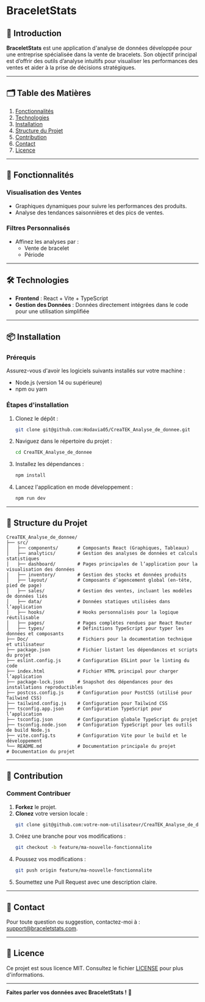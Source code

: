 # BraceletStats

## 🌟 Introduction
**BraceletStats** est une application d'analyse de données développée pour une entreprise spécialisée dans la vente de bracelets. Son objectif principal est d’offrir des outils d’analyse intuitifs pour visualiser les performances des ventes et aider à la prise de décisions stratégiques.

---

## 🗂️ Table des Matières
1. [Fonctionnalités](#-fonctionnalités)
2. [Technologies](#-technologies)
3. [Installation](#-installation)
4. [Structure du Projet](#-structure-du-projet)
5. [Contribution](#-contribution)
6. [Contact](#-contact)
7. [Licence](#-licence)

---

## 🚀 Fonctionnalités
### Visualisation des Ventes
- Graphiques dynamiques pour suivre les performances des produits.
- Analyse des tendances saisonnières et des pics de ventes.

### Filtres Personnalisés
- Affinez les analyses par :
  - Vente de bracelet
  - Période

---

## 🛠️ Technologies
- **Frontend** : React + Vite + TypeScript
- **Gestion des Données** : Données directement intégrées dans le code pour une utilisation simplifiée

---

## 📦 Installation
### Prérequis
Assurez-vous d'avoir les logiciels suivants installés sur votre machine :
- Node.js (version 14 ou supérieure)
- npm ou yarn

### Étapes d'installation
1. Clonez le dépôt :
   ```bash
   git clone git@github.com:Hodavia05/CreaTEK_Analyse_de_donnee.git
   ```
2. Naviguez dans le répertoire du projet :
   ```bash
   cd CreaTEK_Analyse_de_donnee
   ```
3. Installez les dépendances :
   ```bash
   npm install
   ```
4. Lancez l'application en mode développement :
   ```bash
   npm run dev
   ```

---

## 📄 Structure du Projet
```
CreaTEK_Analyse_de_donnee/
├── src/
│   ├── components/       # Composants React (Graphiques, Tableaux)
│   ├── analytics/        # Gestion des analyses de données et calculs statistiques
│   ├── dashboard/        # Pages principales de l’application pour la visualisation des données
│   ├── inventory/        # Gestion des stocks et données produits
│   ├── layout/           # Composants d’agencement global (en-tête, pied de page)
│   ├── sales/            # Gestion des ventes, incluant les modèles de données liés
│   ├── data/             # Données statiques utilisées dans l’application
│   ├── hooks/            # Hooks personnalisés pour la logique réutilisable
│   ├── pages/            # Pages complètes rendues par React Router
│   ├── types/            # Définitions TypeScript pour typer les données et composants
├── Doc/                  # Fichiers pour la documentation technique et utilisateur
├── package.json          # Fichier listant les dépendances et scripts du projet
├── eslint.config.js      # Configuration ESLint pour le linting du code
├── index.html            # Fichier HTML principal pour charger l’application
├── package-lock.json     # Snapshot des dépendances pour des installations reproductibles
├── postcss.config.js     # Configuration pour PostCSS (utilisé pour Tailwind CSS)
├── tailwind.config.js    # Configuration pour Tailwind CSS
├── tsconfig.app.json     # Configuration TypeScript pour l’application
├── tsconfig.json         # Configuration globale TypeScript du projet
├── tsconfig.node.json    # Configuration TypeScript pour les outils de build Node.js
├── vite.config.ts        # Configuration Vite pour le build et le développement
└── README.md             # Documentation principale du projet          # Documentation du projet
```

---

## 🤝 Contribution
### Comment Contribuer
1. **Forkez** le projet.
2. **Clonez** votre version locale :
   ```bash
   git clone git@github.com:votre-nom-utilisateur/CreaTEK_Analyse_de_donnee.git
   ```
3. Créez une branche pour vos modifications :
   ```bash
   git checkout -b feature/ma-nouvelle-fonctionnalite
   ```
4. Poussez vos modifications :
   ```bash
   git push origin feature/ma-nouvelle-fonctionnalite
   ```
5. Soumettez une Pull Request avec une description claire.

---

## 📧 Contact
Pour toute question ou suggestion, contactez-moi à : [support@braceletstats.com](mailto:support@braceletstats.com).

---

## 📄 Licence
Ce projet est sous licence MIT. Consultez le fichier [LICENSE](./LICENSE) pour plus d'informations.

---

**Faites parler vos données avec BraceletStats !** 🚀

